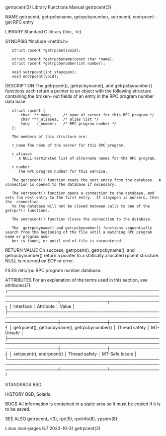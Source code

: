 getrpcent(3)							   Library Functions Manual							  getrpcent(3)

NAME
       getrpcent, getrpcbyname, getrpcbynumber, setrpcent, endrpcent - get RPC entry

LIBRARY
       Standard C library (libc, -lc)

SYNOPSIS
       #include <netdb.h>

       struct rpcent *getrpcent(void);

       struct rpcent *getrpcbyname(const char *name);
       struct rpcent *getrpcbynumber(int number);

       void setrpcent(int stayopen);
       void endrpcent(void);

DESCRIPTION
       The  getrpcent(), getrpcbyname(), and getrpcbynumber() functions each return a pointer to an object with the following structure containing the broken-
       out fields of an entry in the RPC program number data base.

	   struct rpcent {
	       char  *r_name;	  /* name of server for this RPC program */
	       char **r_aliases;  /* alias list */
	       long   r_number;	  /* RPC program number */
	   };

       The members of this structure are:

       r_name The name of the server for this RPC program.

       r_aliases
	      A NULL-terminated list of alternate names for the RPC program.

       r_number
	      The RPC program number for this service.

       The getrpcent() function reads the next entry from the database.	 A connection is opened to the database if necessary.

       The setrpcent() function opens a connection to the database, and sets the next entry to the first entry.	 If stayopen is nonzero, then  the  connection
       to the database will not be closed between calls to one of the getrpc*() functions.

       The endrpcent() function closes the connection to the database.

       The  getrpcbyname() and getrpcbynumber() functions sequentially search from the beginning of the file until a matching RPC program name or program num‐
       ber is found, or until end-of-file is encountered.

RETURN VALUE
       On success, getrpcent(), getrpcbyname(), and getrpcbynumber() return a pointer to a statically allocated rpcent structure.  NULL is returned on EOF  or
       error.

FILES
       /etc/rpc
	      RPC program number database.

ATTRIBUTES
       For an explanation of the terms used in this section, see attributes(7).
       ┌────────────────────────────────────────────────────────────────────────────────────────────────────────────────────┬───────────────┬────────────────┐
       │ Interface													    │ Attribute	    │ Value	     │
       ├────────────────────────────────────────────────────────────────────────────────────────────────────────────────────┼───────────────┼────────────────┤
       │ getrpcent(), getrpcbyname(), getrpcbynumber()									    │ Thread safety │ MT-Unsafe	     │
       ├────────────────────────────────────────────────────────────────────────────────────────────────────────────────────┼───────────────┼────────────────┤
       │ setrpcent(), endrpcent()											    │ Thread safety │ MT-Safe locale │
       └────────────────────────────────────────────────────────────────────────────────────────────────────────────────────┴───────────────┴────────────────┘

STANDARDS
       BSD.

HISTORY
       BSD, Solaris.

BUGS
       All information is contained in a static area so it must be copied if it is to be saved.

SEE ALSO
       getrpcent_r(3), rpc(5), rpcinfo(8), ypserv(8)

Linux man-pages 6.7							  2023-10-31								  getrpcent(3)
